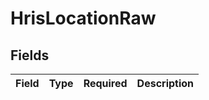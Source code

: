 # HrisLocationRaw


## Fields

| Field       | Type        | Required    | Description |
| ----------- | ----------- | ----------- | ----------- |
